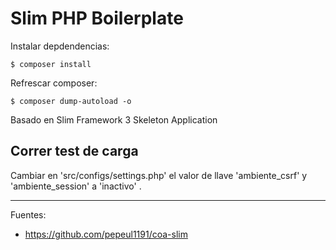 # Slim PHP Boilerplate

Instalar depdendencias:

    $ composer install

Refrescar composer:

    $ composer dump-autoload -o

Basado en Slim Framework 3 Skeleton Application

## Correr test de carga

Cambiar en 'src/configs/settings.php' el valor de llave 'ambiente_csrf' y 'ambiente_session' a 'inactivo' .

---

Fuentes:

+ https://github.com/pepeul1191/coa-slim

